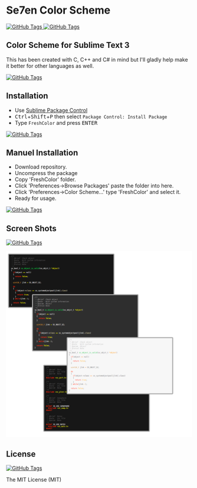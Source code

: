 # Se7en Color Scheme
[![GitHub Tags](https://img.shields.io/badge/version-1.0.0-brightgreen.svg)
](https://github.com/csknklc/FreshColor)
[![GitHub Tags](https://img.shields.io/badge/sublime--text-3-red.svg)
](https://github.com/csknklc/FreshColor)

## Color Scheme for Sublime Text 3
This has been created with C, C++ and C# in mind but I'll gladly help make it better for other languages as well.

[![GitHub Tags](https://img.shields.io/badge/coverage-C%2FC%2B%2B-blue.svg)
](https://github.com/csknklc/FreshColor)

## Installation

* Use [Sublime Package Control](http://wbond.net/sublime_packages/package_control "Sublime Package Control")
* <kbd>Ctrl</kbd>+<kbd>Shift</kbd>+<kbd>P</kbd> then select `Package Control: Install Package`
* Type `FreshColor` and press <kbd>ENTER</kbd>

[![GitHub Tags](https://img.shields.io/badge/status-unavailable-red.svg)
](https://github.com/csknklc/FreshColor)

## Manuel Installation
* Download repository.
* Uncompress the package
* Copy 'FreshColor' folder.
* Click 'Preferences->Browse Packages' paste the folder into here. 
* Click 'Preferences->Color Scheme...' type 'FreshColor' and select it. 
* Ready for usage.

[![GitHub Tags](https://img.shields.io/badge/status-available-brightgreen.svg)
](https://github.com/csknklc/FreshColor)

## Screen Shots

[![GitHub Tags](https://img.shields.io/badge/theme-Material-orange.svg)
](http://equinsuocha.io/material-theme/#/default)

![mixed](https://github.com/csknklc/Se7en/blob/master/Screenshots/se7en.png)

## License
[![GitHub Tags](https://img.shields.io/apm/l/vim-mode.svg)
](https://github.com/csknklc/FreshColor)

The MIT License (MIT)
